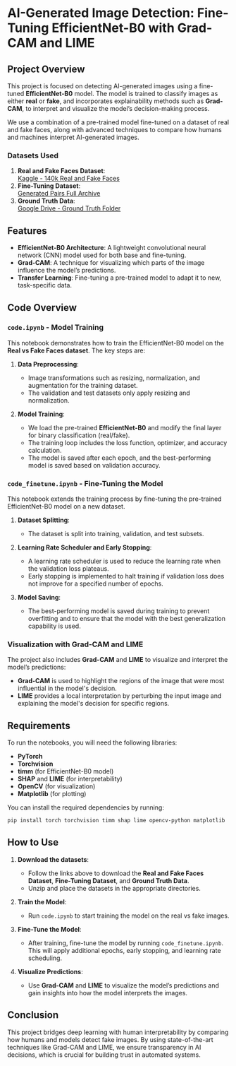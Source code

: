
# AI-Generated Image Detection: Fine-Tuning EfficientNet-B0 with Grad-CAM and LIME

## Project Overview

This project is focused on detecting AI-generated images using a fine-tuned **EfficientNet-B0** model. The model is trained to classify images as either **real** or **fake**, and incorporates explainability methods such as **Grad-CAM**, to interpret and visualize the model’s decision-making process.

We use a combination of a pre-trained model fine-tuned on a dataset of real and fake faces, along with advanced techniques to compare how humans and machines interpret AI-generated images.

### Datasets Used
1. **Real and Fake Faces Dataset**:  
   [Kaggle - 140k Real and Fake Faces](https://www.kaggle.com/datasets/xhlulu/140k-real-and-fake-faces)
2. **Fine-Tuning Dataset**:  
   [Generated Pairs Full Archive](https://northeastern-my.sharepoint.com/:u:/r/personal/mahadevarao_s_northeastern_edu/Documents/generated_pairs_full_archive.zip?csf=1&web=1&e=5frkzF)
3. **Ground Truth Data**:  
   [Google Drive - Ground Truth Folder](https://drive.google.com/drive/folders/1Dlh392g0tmBnJ64JEHcLC_XJNSMSdMxP?usp=drive_link)

## Features

- **EfficientNet-B0 Architecture**: A lightweight convolutional neural network (CNN) model used for both base and fine-tuning.
- **Grad-CAM**: A technique for visualizing which parts of the image influence the model’s predictions.
- **Transfer Learning**: Fine-tuning a pre-trained model to adapt it to new, task-specific data.

## Code Overview

### `code.ipynb` - Model Training

This notebook demonstrates how to train the EfficientNet-B0 model on the **Real vs Fake Faces dataset**. The key steps are:

1. **Data Preprocessing**: 
   - Image transformations such as resizing, normalization, and augmentation for the training dataset.
   - The validation and test datasets only apply resizing and normalization.

2. **Model Training**: 
   - We load the pre-trained **EfficientNet-B0** and modify the final layer for binary classification (real/fake).
   - The training loop includes the loss function, optimizer, and accuracy calculation.
   - The model is saved after each epoch, and the best-performing model is saved based on validation accuracy.

### `code_finetune.ipynb` - Fine-Tuning the Model

This notebook extends the training process by fine-tuning the pre-trained EfficientNet-B0 model on a new dataset.

1. **Dataset Splitting**: 
   - The dataset is split into training, validation, and test subsets.

2. **Learning Rate Scheduler and Early Stopping**:
   - A learning rate scheduler is used to reduce the learning rate when the validation loss plateaus.
   - Early stopping is implemented to halt training if validation loss does not improve for a specified number of epochs.

3. **Model Saving**:
   - The best-performing model is saved during training to prevent overfitting and to ensure that the model with the best generalization capability is used.

### Visualization with Grad-CAM and LIME

The project also includes **Grad-CAM** and **LIME** to visualize and interpret the model’s predictions:

- **Grad-CAM** is used to highlight the regions of the image that were most influential in the model's decision.
- **LIME** provides a local interpretation by perturbing the input image and explaining the model's decision for specific regions.

## Requirements

To run the notebooks, you will need the following libraries:

- **PyTorch**
- **Torchvision**
- **timm** (for EfficientNet-B0 model)
- **SHAP** and **LIME** (for interpretability)
- **OpenCV** (for visualization)
- **Matplotlib** (for plotting)

You can install the required dependencies by running:

```bash
pip install torch torchvision timm shap lime opencv-python matplotlib
```

## How to Use

1. **Download the datasets**:
   - Follow the links above to download the **Real and Fake Faces Dataset**, **Fine-Tuning Dataset**, and **Ground Truth Data**.
   - Unzip and place the datasets in the appropriate directories.

2. **Train the Model**:
   - Run `code.ipynb` to start training the model on the real vs fake images.

3. **Fine-Tune the Model**:
   - After training, fine-tune the model by running `code_finetune.ipynb`. This will apply additional epochs, early stopping, and learning rate scheduling.

4. **Visualize Predictions**:
   - Use **Grad-CAM** and **LIME** to visualize the model’s predictions and gain insights into how the model interprets the images.

## Conclusion

This project bridges deep learning with human interpretability by comparing how humans and models detect fake images. By using state-of-the-art techniques like Grad-CAM and LIME, we ensure transparency in AI decisions, which is crucial for building trust in automated systems.
